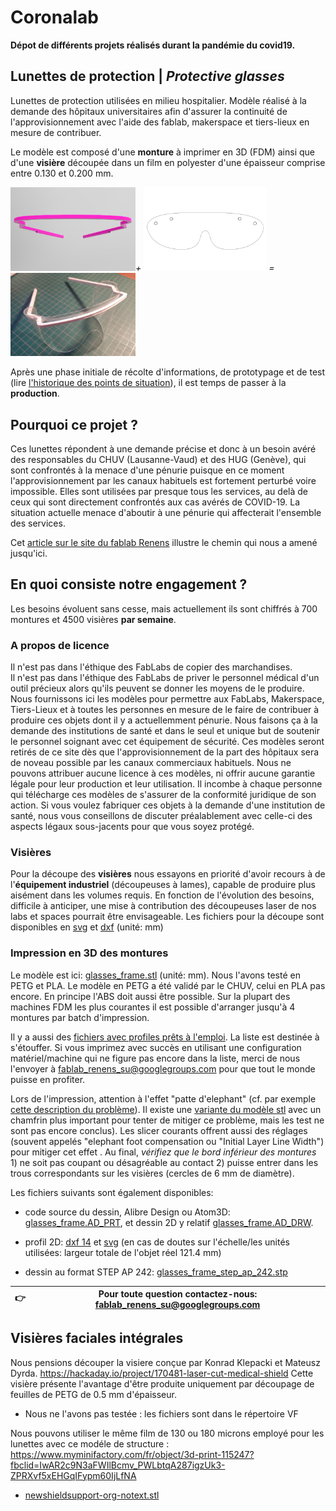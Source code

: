 # Coronalab

**Dépot de différents projets réalisés durant la pandémie du covid19.**

## Lunettes de protection | _Protective glasses_

Lunettes de protection utilisées en milieu hospitalier. Modèle réalisé à la demande des hôpitaux universitaires afin d'assurer la continuité de l'approvisionnement avec l'aide des fablab, makerspace et tiers-lieux en mesure de contribuer.

Le modèle est composé d'une **monture** à imprimer en 3D (FDM) ainsi que d'une **visière** découpée dans un film en polyester d'une épaisseur comprise entre 0.130 et 0.200 mm.


<img src="media/glasses_frame_v2.png" width="200" />*+*
<img src="media/thumb_frame_lenses.png" width="200" />*=*
<img src="media/glasses_assembled.jpg" title="prototype imprimé et découpé par Matthieu Borgognon" width="200" />


Après une phase initiale de récolte d'informations, de prototypage et de test (lire [l'historique des points de situation](https://github.com/FabLabRenens/Coronalab/wiki/Historique)), il est temps de passer à la **production**.

## Pourquoi ce projet ?

Ces lunettes répondent à une demande précise et donc à un besoin avéré des responsables du CHUV (Lausanne-Vaud) et des HUG (Genève), qui sont confrontés à la menace d'une pénurie puisque en ce moment l'approvisionnement par les canaux habituels est fortement perturbé voire impossible.
Elles sont utilisées par presque tous les services, au delà de ceux qui sont directement confrontés aux cas avérés de COVID-19. La situation actuelle menace d'aboutir à une pénurie qui affecterait l'ensemble des services.

Cet [article sur le site du fablab Renens](http://www.fablab-renens.ch/news/covid19-que-faisons-nous/) illustre le chemin qui nous a amené jusqu'ici.

## En quoi consiste notre engagement ?

Les besoins évoluent sans cesse, mais actuellement ils sont chiffrés à 700 montures et 4500 visières **par semaine**.

### A propos de licence

Il n'est pas dans l'éthique des FabLabs de copier des marchandises.  
Il n'est pas dans l'éthique des FabLabs de priver le personnel médical d'un outil précieux alors qu'ils peuvent se donner les moyens de le produire.  
Nous fournissons ici les modèles pour permettre aux FabLabs, Makerspace, Tiers-Lieux et à toutes les personnes en mesure de le faire de contribuer à produire ces objets dont il y a actuellemment pénurie. Nous faisons ça à la demande des institutions de santé et dans le seul et unique but de soutenir le personnel soignant avec cet équipement de sécurité. Ces modèles seront retirés de ce site dès que l'approvisionnement de la part des hôpitaux sera de noveau possible par les canaux commerciaux habituels. Nous ne pouvons attribuer aucune licence à ces modèles, ni offrir aucune garantie légale pour leur production et leur utilisation. Il incombe à chaque personne qui télécharge ces modèles de s'assurer de la conformité juridique de son action. Si vous voulez fabriquer ces objets à la demande d'une institution de santé, nous vous conseillons de discuter préalablement avec celle-ci des aspects légaux sous-jacents pour que vous soyez protégé.


### Visières
Pour la découpe des **visières** nous essayons en priorité d'avoir recours à de l'**équipement industriel** (découpeuses à lames), capable de produire plus aisément dans les volumes requis. En fonction de l'évolution des besoins, difficile à anticiper, une mise à contribution des découpeuses laser de nos labs et spaces pourrait être envisageable. Les fichiers pour la découpe sont disponibles en [svg](glasses/glasses_lenses.svg) et [dxf](glasses/glasses_lenses.dxf) (unité: mm)


### Impression en 3D des **montures**

Le modèle est ici: [glasses_frame.stl](glasses/glasses_frame.stl) (unité: mm).
Nous l'avons testé en PETG et PLA. Le modèle en PETG a été validé par le CHUV, celui en PLA pas encore.
En principe l'ABS doit aussi être possible.
Sur la plupart des machines FDM les plus courantes il est possible d'arranger jusqu'à 4 montures par batch d'impression.

Il y a aussi des [fichiers avec profiles prêts à l'emploi](https://github.com/FabLabRenens/Coronalab/wiki/Print-profiles). La liste est destinée à s'étouffer. Si vous imprimez avec succès en utilisant une configuration matériel/machine qui ne figure pas encore dans la liste, merci de nous l'envoyer à fablab_renens_su@googlegroups.com pour que tout le monde puisse en profiter.

Lors de l'impression, attention à l'effet "patte d'elephant" (cf. par exemple [cette description du problème](https://support.3dverkstan.se/article/23-a-visual-ultimaker-troubleshooting-guide#elephant)). Il existe une [variante du modèle stl](glasses/glasses_frame_bigger_chamfer.stl) avec un chamfrin plus important pour tenter de mitiger ce problème, mais les test ne sont pas encore conclus). Les slicer courants offrent aussi des réglages (souvent appelés "elephant foot compensation ou "Initial Layer Line Width") pour mitiger cet effet .
Au final, *vérifiez que le bord inférieur des montures* 1) ne soit pas coupant ou désagréable au contact 2) puisse entrer dans les trous correspondants sur les visières (cercles de 6 mm de diamètre).

Les fichiers suivants sont également disponibles:

- code source du dessin, Alibre Design ou Atom3D: [glasses_frame.AD_PRT](glasses/glasses_frame.AD_PRT), et dessin 2D y relatif [glasses_frame.AD_DRW](glasses/glasses_frame.AD_DRW).

- profil 2D: [dxf 14](glasses/glasses_frame.dxf) et [svg](glasses/glasses_frame.svg) (en cas de doutes sur l'échelle/les unités utilisées: largeur totale de l'objet réel 121.4 mm)
- dessin au format STEP AP 242: [glasses_frame_step_ap_242.stp](glasses/glasses_frame_step_ap_242.stp)

| 👉 | Pour toute question contactez-nous:  fablab_renens_su@googlegroups.com |
|----| :-------:|


## Visières faciales intégrales

Nous pensions découper la visiere conçue par Konrad Klepacki et Mateusz Dyrda.
https://hackaday.io/project/170481-laser-cut-medical-shield
Cette visière présente l'avantage d'être produite uniquement par découpage de feuilles de PETG de 0.5 mm d'épaisseur.

- Nous ne l'avons pas testée : les fichiers sont dans le répertoire VF

Nous pouvons utiliser le même film de 130 ou 180 microns employé pour les lunettes avec ce modéle de structure :
https://www.myminifactory.com/fr/object/3d-print-115247?fbclid=IwAR2c9N3aFWIlBcmv_PWLbtqA287igzUk3-ZPRXvf5xEHGqIFypm60IjLfNA

- [newshieldsupport-org-notext.stl](ns/newshieldsupport-org-notext.stl)
	


